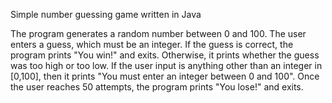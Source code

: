 Simple number guessing game written in Java

The program generates a random number between 0 and 100.
The user enters a guess, which must be an integer.  If the guess is correct, the program prints "You win!" and exits. Otherwise, it prints whether the guess was too high or too low. If the user input is anything other than an integer in [0,100], then it prints "You must enter an integer between 0 and 100".
Once the user reaches 50 attempts, the program prints "You lose!" and exits.
